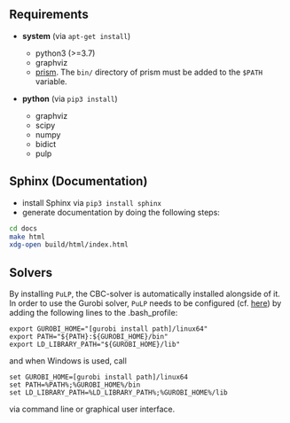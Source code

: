 ## Requirements
* **system** (via `apt-get install`)
    * python3 (>=3.7)
    * graphviz
    * [prism](https://www.prismmodelchecker.org/download.php). The `bin/` directory of prism must be added to the `$PATH` variable.

* **python** (via `pip3 install`)
    * graphviz
    * scipy
    * numpy
    * bidict
    * pulp

## Sphinx (Documentation)
* install Sphinx via `pip3 install sphinx`
* generate documentation by doing the following steps: 
```sh
cd docs
make html
xdg-open build/html/index.html
```
    
## Solvers
By installing `PuLP`, the CBC-solver is automatically installed alongside of it. In order to use the Gurobi solver, 
`PuLP` needs to be configured (cf. [here](https://coin-or.github.io/pulp/guides/how_to_configure_solvers.html)) 
by adding the following lines to the .bash_profile:

    export GUROBI_HOME="[gurobi install path]/linux64"
    export PATH="${PATH}:${GUROBI_HOME}/bin"
    export LD_LIBRARY_PATH="${GUROBI_HOME}/lib"

and when Windows is used, call

    set GUROBI_HOME=[gurobi install path]/linux64
    set PATH=%PATH%;%GUROBI_HOME%/bin
    set LD_LIBRARY_PATH=%LD_LIBRARY_PATH%;%GUROBI_HOME%/lib

via command line or graphical user interface.
